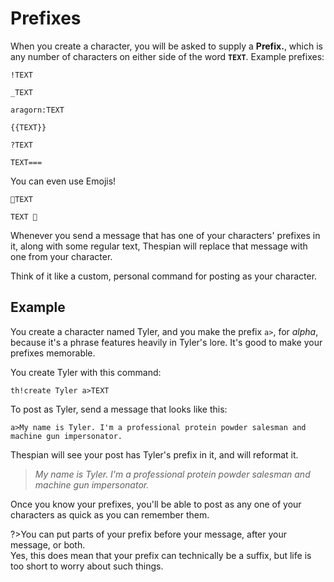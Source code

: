 # Prefixes

When you create a character, you will be asked to supply a **Prefix.**, which is any number of characters on either side of the word **`TEXT`**. Example prefixes:

`!TEXT`

`_TEXT`

`aragorn:TEXT`

`{{TEXT}}`

`?TEXT`

`TEXT===`

You can even use Emojis!

`🎉TEXT`

`TEXT 👑`

Whenever you send a message that has one of your characters' prefixes in it, along with some regular text, Thespian will replace that message with one from your character.

Think of it like a custom, personal command for posting as your character.

## Example

You create a character named Tyler, and you make the prefix `a>`, for _alpha_, because it's a phrase features heavily in Tyler's lore. It's good to make your prefixes memorable.

You create Tyler with this command:

```
th!create Tyler a>TEXT
```

To post as Tyler, send a message that looks like this:

```
a>My name is Tyler. I'm a professional protein powder salesman and machine gun impersonator.
```

Thespian will see your post has Tyler's prefix in it, and will reformat it.

> _My name is Tyler. I'm a professional protein powder salesman and machine gun impersonator._

Once you know your prefixes, you'll be able to post as any one of your characters as quick as you can remember them.

?>You can put parts of your prefix before your message, after your message, or both.<br/> Yes, this does mean that your prefix can technically be a suffix, but life is too short to worry about such things.
